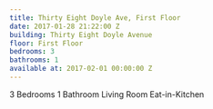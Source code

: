 ```yaml
---
title: Thirty Eight Doyle Ave, First Floor
date: 2017-01-28 21:22:00 Z
building: Thirty Eight Doyle Avenue
floor: First Floor
bedrooms: 3
bathrooms: 1
available at: 2017-02-01 00:00:00 Z
---
```


3 Bedrooms
1 Bathroom
Living Room
Eat-in-Kitchen